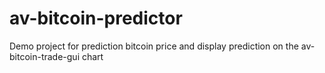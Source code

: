 # av-bitcoin-predictor
Demo project for prediction bitcoin price and display prediction on the av-bitcoin-trade-gui chart
